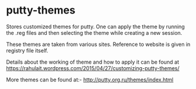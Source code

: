 # putty-themes
Stores customized themes for putty. One can apply the theme by running the .reg files and then selecting the theme while creating a new session.

These themes are taken from various sites. Reference to website is given in registry file itself.

Details about the working of theme and how to apply it can be found at https://rahulait.wordpress.com/2015/04/27/customizing-putty-themes/

More themes can be found at:-
http://putty.org.ru/themes/index.html
